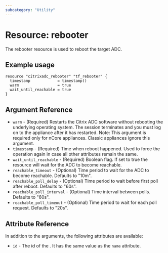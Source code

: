 ```yaml
---
subcategory: "Utility"
---
```


# Resource: rebooter

The rebooter resource is used to reboot the target ADC.


## Example usage

```hcl
resource "citrixadc_rebooter" "tf_rebooter" {
  timestamp            = timestamp()
  warm                 = true
  wait_until_reachable = true
}
```


## Argument Reference

* `warm` - (Required) Restarts the Citrix ADC software without rebooting the underlying operating system. The session terminates and you must log on to the appliance after it has restarted. Note: This argument is required only for nCore appliances. Classic appliances ignore this argument.
* `timestamp` - (Required) Time when reboot happened. Used to force the operation again in case all other attributes remain the same.
* `wait_until_reachable` - (Required) Boolean flag. If set to true the resource will wait for the ADC to become reachable.
* `reachable_timeout` - (Optional) Time period to wait for the ADC to become reachable. Defaults to "10m".
* `reachable_poll_delay` - (Optional) Time period to wait before first poll after reboot. Defaults to "60s".
* `reachable_poll_interval` - (Optional) Time interval between polls. Defaults to "60s".
* `reachable_poll_timeout` - (Optional) Time period to wait for each poll request. Defaults to "20s".


## Attribute Reference

In addition to the arguments, the following attributes are available:

* `id` - The id of the <fillme>. It has the same value as the `name` attribute.
